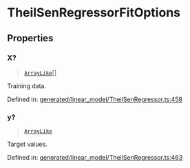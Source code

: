 # TheilSenRegressorFitOptions

## Properties

### X?

> [`ArrayLike`](../types/ArrayLike.md)[]

Training data.

Defined in:  [generated/linear\_model/TheilSenRegressor.ts:458](https://github.com/transitive-bullshit/scikit-learn-ts/blob/b59c1ff/packages/sklearn/src/generated/linear_model/TheilSenRegressor.ts#L458)

### y?

> [`ArrayLike`](../types/ArrayLike.md)

Target values.

Defined in:  [generated/linear\_model/TheilSenRegressor.ts:463](https://github.com/transitive-bullshit/scikit-learn-ts/blob/b59c1ff/packages/sklearn/src/generated/linear_model/TheilSenRegressor.ts#L463)
